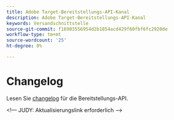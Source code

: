 ```yaml
---
title: Adobe Target-Bereitstellungs-API-Kanal
description: Adobe Target-Bereitstellungs-API-Kanal
keywords: Versandschnittstelle
source-git-commit: f16903556954d2b1854acd429f60fbf6fc2920de
workflow-type: tm+mt
source-wordcount: '25'
ht-degree: 0%

---
```



# Changelog

Lesen Sie [changelog](https://experienceleague.adobe.com/docs/target/using/implement-target/server-side/releases-server-side.html) für die Bereitstellungs-API.

&lt;!— JUDY: Aktualisierungslink erforderlich —>